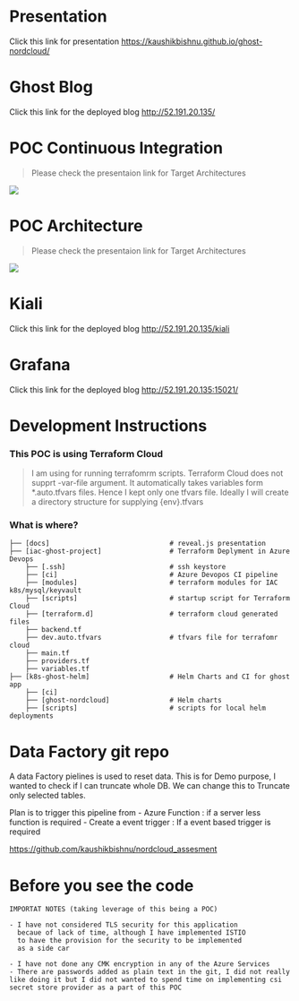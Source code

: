 # Presentation

Click this link for presentation https://kaushikbishnu.github.io/ghost-nordcloud/

# Ghost Blog

Click this link for the deployed blog http://52.191.20.135/

# POC Continuous Integration

> Please check the presentaion link for Target Architectures

![](docs/pics/devops-pipeline-current-architecture.jpg)

# POC Architecture

> Please check the presentaion link for Target Architectures

![](docs/pics/current-ghost-architecture.JPG)

# Kiali

Click this link for the deployed blog http://52.191.20.135/kiali

# Grafana

Click this link for the deployed blog http://52.191.20.135:15021/

# Development Instructions

### This POC is using Terraform Cloud 
>I am using  for running terrafomrm scripts.
Terraform Cloud does not supprt -var-file argument.
It automatically takes variables form *.auto.tfvars files.
Hence I kept only one tfvars file. Ideally I will create a directory structure for supplying {env}.tfvars


### What is where?

    
    ├── [docs]                              # reveal.js presentation
    ├── [iac-ghost-project]                 # Terraform Deplyment in Azure Devops
        ├── [.ssh]                          # ssh keystore 
        ├── [ci]                            # Azure Devopos CI pipeline
        ├── [modules]                       # terraform modules for IAC k8s/mysql/keyvault            
        ├── [scripts]                       # startup script for Terraform Cloud
        ├── [terraform.d]                   # terraform cloud generated files
        ├── backend.tf                      
        ├── dev.auto.tfvars                 # tfvars file for terrafomr cloud
        ├── main.tf
        ├── providers.tf
        ├── variables.tf
    ├── [k8s-ghost-helm]                    # Helm Charts and CI for ghost app     
        ├── [ci]
        ├── [ghost-nordcloud]               # Helm charts
        ├── [scripts]                       # scripts for local helm deployments

# Data Factory git repo

A data Factory pielines is used to reset data. This is for Demo purpose, I wanted to check if I can truncate whole DB.
We can change this to Truncate only selected tables.

Plan is to trigger this pipeline from 
    - Azure Function : if a server less function is required
    - Create a event trigger : If a event based trigger is required

https://github.com/kaushikbishnu/nordcloud_assesment

# Before you see the code

    IMPORTAT NOTES (taking leverage of this being a POC)
    
    - I have not considered TLS security for this application 
      becaue of lack of time, although I have implemented ISTIO 
      to have the provision for the security to be implemented 
      as a side car

    - I have not done any CMK encryption in any of the Azure Services
    - There are passwords added as plain text in the git, I did not really like doing it but I did not wanted to spend time on implementing csi secret store provider as a part of this POC

      




